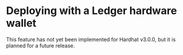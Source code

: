 # Deploying with a Ledger hardware wallet

This feature has not yet been implemented for Hardhat v3.0.0, but it is planned for a future release.
